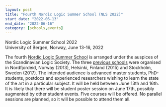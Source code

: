 ```yaml
---
layout: post
title: "Fourth Nordic Logic Summer School (NLS 2022)"
start_date: "2022-06-13"
end_date: "2022-06-16"
category: [schools,events]
---
```


Nordic Logic Summer School 2022  
University of Bergen, Norway, June 13-16, 2022

The fourth
[Nordic Logic Summer School](https://scandinavianlogic2020.w.uib.no/fourth-nordic-logic-summer-school-nls-2020/)
is arranged under the auspices of the Scandinavian Logic Society. The three
[previous schools](../summer-school.html) were organised in Nordfjordeid, Norway
(2013), Helsinki, Finland (2015) and Stockholm, Sweden (2017). The intended
audience is advanced master students, PhD-students, postdocs and experienced
researchers wishing to learn the state of the art in a particular subject. It
will be held between June 13th and 16th. It is likely that there will be student
poster session on June 17th, possibly augmented by other student events. Five
courses will be offered. No parallel sessions are planned, so it will be
possible to attend them all.
